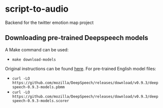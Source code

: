# script-to-audio
Backend for the twitter emotion map project

## Downloading pre-trained Deepspeech models
A Make command can be used:
* `make download-models`

Original instructions can be found [here](https://deepspeech.readthedocs.io/en/r0.9/?badge=latest). For pre-trained English model files:
* `curl -LO https://github.com/mozilla/DeepSpeech/releases/download/v0.9.3/deepspeech-0.9.3-models.pbmm`
* `curl -LO https://github.com/mozilla/DeepSpeech/releases/download/v0.9.3/deepspeech-0.9.3-models.scorer`